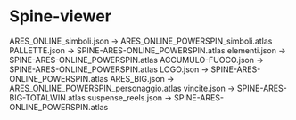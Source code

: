 # Spine-viewer
ARES_ONLINE_simboli.json -> ARES_ONLINE_POWERSPIN_simboli.atlas
PALLETTE.json -> SPINE-ARES-ONLINE_POWERSPIN.atlas
elementi.json -> SPINE-ARES-ONLINE_POWERSPIN.atlas
ACCUMULO-FUOCO.json -> SPINE-ARES-ONLINE_POWERSPIN.atlas
LOGO.json -> SPINE-ARES-ONLINE_POWERSPIN.atlas
ARES_BIG.json -> ARES_ONLINE_POWERSPIN_personaggio.atlas
vincite.json -> SPINE-ARES-BIG-TOTALWIN.atlas
suspense_reels.json -> SPINE-ARES-ONLINE_POWERSPIN.atlas